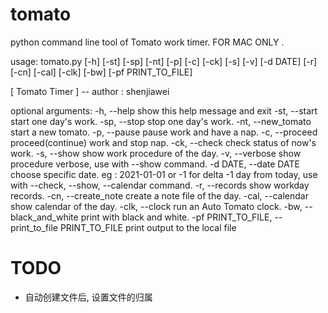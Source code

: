 # tomato

python command line tool of Tomato work timer. FOR MAC ONLY .

usage:
tomato.py [-h] [-st] [-sp] [-nt] [-p] [-c] [-ck] [-s] [-v] [-d DATE] [-r] [-cn] [-cal] [-clk] [-bw] [-pf PRINT_TO_FILE]

[ Tomato Timer ] -- author : shenjiawei

optional arguments:
-h, --help show this help message and exit
-st, --start start one day's work.
-sp, --stop stop one day's work.
-nt, --new_tomato start a new tomato.
-p, --pause pause work and have a nap.
-c, --proceed proceed(continue) work and stop nap.
-ck, --check check status of now's work.
-s, --show show work procedure of the day.
-v, --verbose show procedure verbose, use with --show command.
-d DATE, --date DATE choose specific date. eg : 2021-01-01 or -1 for delta -1 day from today, use with --check, --show,
--calendar command.
-r, --records show workday records.
-cn, --create_note create a note file of the day.
-cal, --calendar show calendar of the day.
-clk, --clock run an Auto Tomato clock.
-bw, --black_and_white
print with black and white.
-pf PRINT_TO_FILE, --print_to_file PRINT_TO_FILE
print output to the local file

# TODO

* 自动创建文件后, 设置文件的归属
